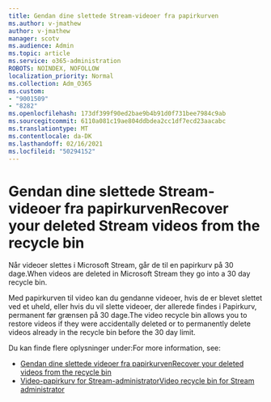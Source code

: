 ```yaml
---
title: Gendan dine slettede Stream-videoer fra papirkurven
ms.author: v-jmathew
author: v-jmathew
manager: scotv
ms.audience: Admin
ms.topic: article
ms.service: o365-administration
ROBOTS: NOINDEX, NOFOLLOW
localization_priority: Normal
ms.collection: Adm_O365
ms.custom:
- "9001509"
- "8282"
ms.openlocfilehash: 173df399f90ed2bae9b4b91d0f731bee7984c9ab
ms.sourcegitcommit: 6110a081c19ae804ddbdea2cc1df7ecd23aacabc
ms.translationtype: MT
ms.contentlocale: da-DK
ms.lasthandoff: 02/16/2021
ms.locfileid: "50294152"
---
```

# <a name="recover-your-deleted-stream-videos-from-the-recycle-bin"></a><span data-ttu-id="dd31f-102">Gendan dine slettede Stream-videoer fra papirkurven</span><span class="sxs-lookup"><span data-stu-id="dd31f-102">Recover your deleted Stream videos from the recycle bin</span></span>

<span data-ttu-id="dd31f-103">Når videoer slettes i Microsoft Stream, går de til en papirkurv på 30 dage.</span><span class="sxs-lookup"><span data-stu-id="dd31f-103">When videos are deleted in Microsoft Stream they go into a 30 day recycle bin.</span></span>

<span data-ttu-id="dd31f-104">Med papirkurven til video kan du gendanne videoer, hvis de er blevet slettet ved et uheld, eller hvis du vil slette videoer, der allerede findes i Papirkurv, permanent før grænsen på 30 dage.</span><span class="sxs-lookup"><span data-stu-id="dd31f-104">The video recycle bin allows you to restore videos if they were accidentally deleted or to permanently delete videos already in the recycle bin before the 30 day limit.</span></span>

<span data-ttu-id="dd31f-105">Du kan finde flere oplysninger under:</span><span class="sxs-lookup"><span data-stu-id="dd31f-105">For more information, see:</span></span>

- [<span data-ttu-id="dd31f-106">Gendan dine slettede videoer fra papirkurven</span><span class="sxs-lookup"><span data-stu-id="dd31f-106">Recover your deleted videos from the recycle bin</span></span>](https://docs.microsoft.com/stream/portal-my-recycle-bin)
- [<span data-ttu-id="dd31f-107">Video-papirkurv for Stream-administrator</span><span class="sxs-lookup"><span data-stu-id="dd31f-107">Video recycle bin for Stream administrator</span></span>](https://docs.microsoft.com/stream/admin-recycle-bin)
